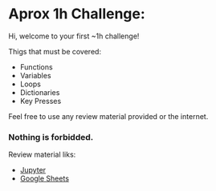 # Aprox 1h Challenge:

Hi, welcome to your first ~1h challenge!

Thigs that must be covered:

* Functions
* Variables
* Loops
* Dictionaries
* Key Presses

Feel free to use any review material provided or the internet. 
### Nothing is forbidded.

Review material liks:
* [Jupyter](https://docs.google.com/spreadsheets/d/1a_OME282ngKiFFuauJqImK2Bfyk7kejBDFZeJtpxEus/edit#gid=43686953)
* [Google Sheets](https://colab.research.google.com/drive/18JnFd5j5EozVEAcnsPYJXPQDneF_KZjU)
